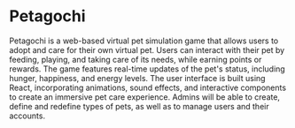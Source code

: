 # Petagochi

Petagochi is a web-based virtual pet simulation game that allows users to adopt and care for their own virtual pet. Users can interact with their pet by feeding, playing, and taking care of its needs, while earning points or rewards. The game features real-time updates of the pet's status, including hunger, happiness, and energy levels. The user interface is built using React, incorporating animations, sound effects, and interactive components to create an immersive pet care experience. Admins will be able to create, define and redefine types of pets, as well as to manage users and their accounts. 